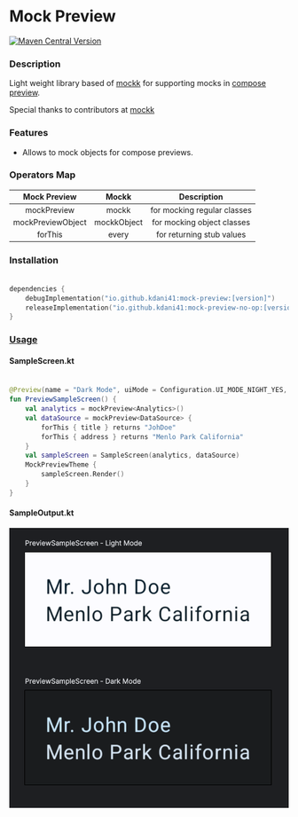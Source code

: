 # Mock Preview
[![Maven Central Version](https://img.shields.io/maven-central/v/io.github.kdani41/mock-preview)](https://central.sonatype.com/artifact/io.github.kdani41/mock-preview/)

### Description
Light weight library based of [mockk](https://mockk.io/) for supporting mocks in [compose preview](https://developer.android.com/develop/ui/compose/tooling/previews).

Special thanks to contributors at [mockk](https://mockk.io/)

### Features
- Allows to mock objects for compose previews.

### Operators Map
|      Mock Preview	       |    Mockk    |        Description	         |
|:------------------------:|:-----------:|:---------------------------:|
|       mockPreview        |    mockk    | for mocking regular classes |
|    mockPreviewObject     | mockkObject | for mocking object classes  |
|         forThis          |    every    |  for returning stub values  |

### Installation
```kotlin 

dependencies {
    debugImplementation("io.github.kdani41:mock-preview:[version]")
    releaseImplementation("io.github.kdani41:mock-preview-no-op:[version]")
}

```

### [Usage](https://github.com/kdani41/mock-preview/tree/main/sample/src/main/java/com/kdani/mockpreview)
#### SampleScreen.kt
```kotlin 

@Preview(name = "Dark Mode", uiMode = Configuration.UI_MODE_NIGHT_YES, showBackground = true)
fun PreviewSampleScreen() {
    val analytics = mockPreview<Analytics>()
    val dataSource = mockPreview<DataSource> {
        forThis { title } returns "JohDoe"
        forThis { address } returns "Menlo Park California"
    }
    val sampleScreen = SampleScreen(analytics, dataSource)
    MockPreviewTheme {
        sampleScreen.Render()
    }
}

```
#### SampleOutput.kt
![sample-demo.png](sample-demo.png "Compose preview")
